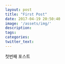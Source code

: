 ```yaml
---
layout: post
title: "First Post"
date: 2017-04-19 20:50:40
image: '/assets/img/'
description:
tags:
categories:
twitter_text:
---
```

첫번째 포스트
